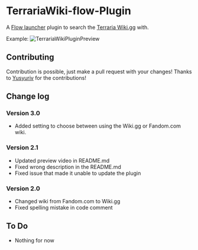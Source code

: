 # TerrariaWiki-flow-Plugin
A [Flow launcher](https://github.com/Flow-Launcher/Flow.Launcher) plugin to search the [Terraria Wiki.gg](https://terraria.wiki.gg/wiki/Terraria_Wiki) with.

Example:
![TerrariaWikiPluginPreview](https://github.com/jonesy-b-dev/TerrariaWiki-flow-Plugin/assets/59418915/6640f6d1-7f51-42c5-a82f-69b0d482a7fb)

## Contributing
Contribution is possible, just make a pull request with your changes!
Thanks to [Yusyuriv](https://github.com/Yusyuriv) for the contributions! 

## Change log
### Version 3.0
* Added setting to choose between using the Wiki.gg or Fandom.com wiki.

### Version 2.1
* Updated preview video in README.md
* Fixed wrong description in the README.md
* Fixed issue that made it unable to update the plugin

### Version 2.0
* Changed wiki from Fandom.com to Wiki.gg
* Fixed spelling mistake in code comment

## To Do
* Nothing for now